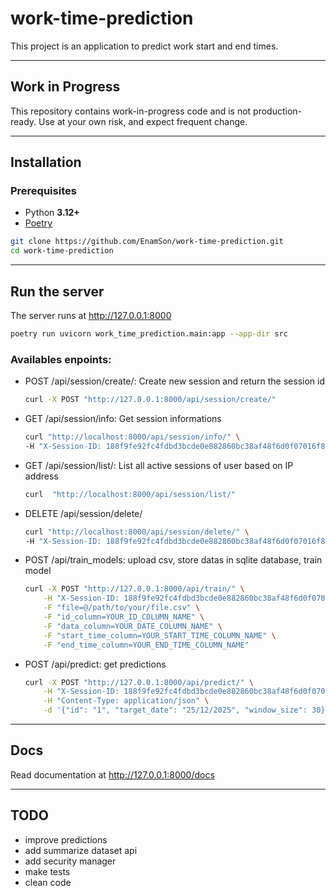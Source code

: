 # work-time-prediction

This project is an application to predict work start and end times.

---

## Work in Progress

This repository contains work-in-progress code and is not production-ready.
Use at your own risk, and expect frequent change.

---

## Installation

### Prerequisites
- Python **3.12+**
- [Poetry](https://python-poetry.org/)

```bash
git clone https://github.com/EnamSon/work-time-prediction.git
cd work-time-prediction
```

---

## Run the server

The server runs at http://127.0.0.1:8000

```bash
poetry run uvicorn work_time_prediction.main:app --app-dir src
```

### Availables enpoints:

- POST /api/session/create/: Create new session and return the session id

    ```bash
    curl -X POST "http://127.0.0.1:8000/api/session/create/"
    ```    

- GET /api/session/info: Get session informations
    ```bash
    curl "http://localhost:8000/api/session/info/" \
    -H "X-Session-ID: 188f9fe92fc4fdbd3bcde0e882860bc38af48f6d0f07016f86fdef8d7ff8c672"
    ```

- GET /api/session/list/: List all active sessions of user based on IP address

    ```bash
    curl  "http://localhost:8000/api/session/list/"
    ```

- DELETE /api/session/delete/

    ```bash
    curl "http://localhost:8000/api/session/delete/" \
    -H "X-Session-ID: 188f9fe92fc4fdbd3bcde0e882860bc38af48f6d0f07016f86fdef8d7ff8c672"
    ```

- POST /api/train_models: upload csv, store datas in sqlite database, train model

    ```bash
    curl -X POST "http://127.0.0.1:8000/api/train/" \
        -H "X-Session-ID: 188f9fe92fc4fdbd3bcde0e882860bc38af48f6d0f07016f86fdef8d7ff8c672" \
        -F "file=@/path/to/your/file.csv" \
        -F "id_column=YOUR_ID_COLUMN_NAME" \
        -F "data_column=YOUR_DATE_COLUMN_NAME" \
        -F "start_time_column=YOUR_START_TIME_COLUMN_NAME" \
        -F "end_time_column=YOUR_END_TIME_COLUMN_NAME"
    ```

- POST /api/predict: get predictions

    ```bash
    curl -X POST "http://127.0.0.1:8000/api/predict/" \
        -H "X-Session-ID: 188f9fe92fc4fdbd3bcde0e882860bc38af48f6d0f07016f86fdef8d7ff8c672" \
        -H "Content-Type: application/json" \
        -d '{"id": "1", "target_date": "25/12/2025", "window_size": 30}'
    ```

---

## Docs

Read documentation at http://127.0.0.1:8000/docs

---

## TODO

- improve predictions
- add summarize dataset api
- add security manager
- make tests
- clean code
